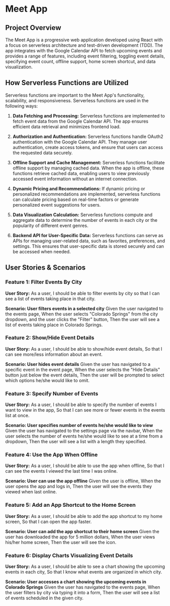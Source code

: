 # Meet App 

## Project Overview

The Meet App is a progressive web application developed using React with a focus on serverless architecture and test-driven development (TDD). The app integrates with the Google Calendar API to fetch upcoming events and provides a range of features, including event filtering, toggling event details, specifying event count, offline support, home screen shortcut, and data visualization.


## How Serverless Functions are Utilized

Serverless functions are important to the Meet App's functionality, scalability, and responsiveness. Serverless functions are used in the following ways:

1. **Data Fetching and Processing:**
   Serverless functions are implemented to fetch event data from the Google Calendar API. The app ensures efficient data retrieval and minimizes frontend load.

2. **Authorization and Authentication:**
   Serverless functions handle OAuth2 authentication with the Google Calendar API. They manage user authentication, create access tokens, and ensure that users can access the requested data securely.

3. **Offline Support and Cache Management:**
   Serverless functions facilitate offline support by managing cached data. When the app is offline, these functions retrieve cached data, enabling users to view previously accessed event information without an internet connection.

4. **Dynamic Pricing and Recommendations:**
   If dynamic pricing or personalized recommendations are implemented, serverless functions can calculate pricing based on real-time factors or generate personalized event suggestions for users.

5. **Data Visualization Calculation:**
   Serverless functions compute and aggregate data to determine the number of events in each city or the popularity of different event genres.

6. **Backend API for User-Specific Data:**
   Serverless functions can serve as APIs for managing user-related data, such as favorites, preferences, and settings. This ensures that user-specific data is stored securely and can be accessed when needed.


## User Stories & Scenarios

### Feature 1: Filter Events By City

**User Story:**
As a user, I should be able to filter events by city so that I can see a list of events taking place in that city.

**Scenario: User filters events in a selected city**
Given the user navigated to the events page,
When the user selects "Colorado Springs" from the city dropdown, and the user clicks the "Filter" button,
Then the user will see a list of events taking place in Colorado Springs.

### Feature 2: Show/Hide Event Details

**User Story:**
As a user, I should be able to show/hide event details,
So that I can see more/less information about an event.

**Scenario: User hides event details**
Given the user has navigated to a specific event in the event page,
When the user selects the "Hide Details" button just below the event details,
Then the user will be prompted to select which options he/she would like to omit.

### Feature 3: Specify Number of Events

**User Story:**
As a user, I should be able to specify the number of events I want to view in the app,
So that I can see more or fewer events in the events list at once.

**Scenario: User specifies number of events he/she would like to view**
Given the user has navigated to the settings page via the navbar,
When the user selects the number of events he/she would like to see at a time from a dropdown,
Then the user will see a list with a length they specified.

### Feature 4: Use the App When Offline

**User Story:**
As a user, I should be able to use the app when offline,
So that I can see the events I viewed the last time I was online.

**Scenario: User can use the app offline**
Given the user is offline,
When the user opens the app and logs in,
Then the user will see the events they viewed when last online.

### Feature 5: Add an App Shortcut to the Home Screen

**User Story:**
As a user, I should be able to add the app shortcut to my home screen,
So that I can open the app faster.

**Scenario: User can add the app shortcut to their home screen**
Given the user has downloaded the app for 5 million dollars,
When the user views his/her home screen,
Then the user will see the icon.

### Feature 6: Display Charts Visualizing Event Details

**User Story:**
As a user, I should be able to see a chart showing the upcoming events in each city,
So that I know what events are organized in which city.

**Scenario: User accesses a chart showing the upcoming events in Colorado Springs**
Given the user has navigated to the events page,
When the user filters by city via typing it into a form,
Then the user will see a list of events scheduled in the given city.






